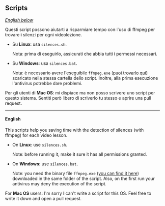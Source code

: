 ## Scripts

[*English below*](#english)

Questi script possono aiutarti a risparmiare tempo con l'uso di ffmpeg per trovare i silenzi per ogni videolezione.

* Su **Linux**: usa ``silences.sh``.
  
  Nota: prima di eseguirlo, assicurati che abbia tutti i permessi necessari.

* Su **Windows**: usa ``silences.bat``.
  
  Nota: è necessario avere l'eseguibile ``ffmpeg.exe`` ([puoi trovarlo qui](https://ffmpeg.org/download.html)) scaricato nella stessa cartella dello script. Inoltre, alla prima esecuzione l'antivirus potrebbe dare problemi.

Per gli utenti di **Mac OS**: mi dispiace ma non posso scrivere uno script per questo sistema. Sentiti però libero di scriverlo tu stesso e aprire una pull request.

---

#### English
This scripts help you saving time with the detection of silences (with ffmpeg) for each video lesson.

* On **Linux**: use ``silences.sh``.
  
  Note: before running it, make it sure it has all permissions granted.

* On **Windows**: use ``silences.bat``.
  
  Note: you need the binary file ``ffmpeg.exe`` ([you can find it here](https://ffmpeg.org/download.html)) downloaded in the same folder of the script. Also, on the first run your antivirus may deny the execution of the script.

For **Mac OS** users: I'm sorry I can't write a script for this OS. Feel free to write it down and open a pull request.
